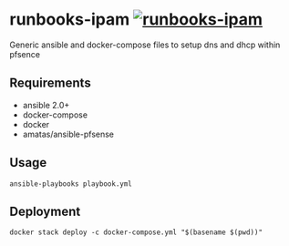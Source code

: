 # runbooks-ipam [![runbooks-ipam](https://travis-ci.com/Dallas-Makerspace/runbooks-ipam.svg?branch=master)](https://travis-ci.com/Dallas-Makerspace/runbooks-ipam/builds)

Generic ansible and docker-compose files to setup dns and dhcp within pfsence

## Requirements
  - ansible 2.0+
  - docker-compose
  - docker
  - amatas/ansible-pfsense

## Usage

`ansible-playbooks playbook.yml`

## Deployment

```
docker stack deploy -c docker-compose.yml "$(basename $(pwd))"
```
